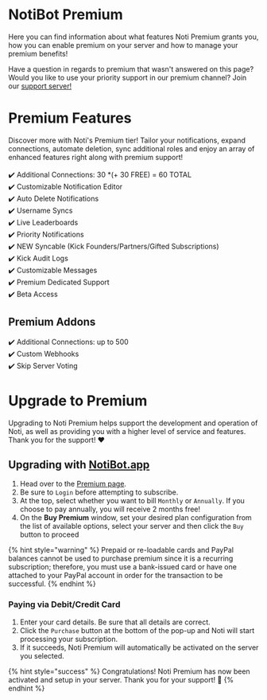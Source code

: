 # NotiBot Premium

Here you can find information about what features Noti Premium grants you, how you can enable premium on your server and how to manage your premium benefits!


Have a question in regards to premium that wasn't answered on this page? Would you like to use your priority support in our premium channel? Join our [support server! ](https://discord.com/invite/xq6F6ZkUte)

# Premium Features

Discover more with Noti's Premium tier! Tailor your notifications, expand connections, automate deletion, sync additional roles and enjoy an array of enhanced features right along with premium support! \
\
✔️ Additional Connections: 30 *(+ 30 FREE) = 60 TOTAL \
✔️ Customizable Notification Editor \
✔️ Auto Delete Notifications \
✔️ Username Syncs \
✔️ Live Leaderboards \
✔️ Priority Notifications \
✔️ NEW Syncable (Kick Founders/Partners/Gifted Subscriptions) \
✔️ Kick Audit Logs \
✔️ Customizable Messages \
✔️ Premium Dedicated Support \
✔️ Beta Access

## Premium Addons

✔️ Additional Connections: up to 500 \
✔️ Custom Webhooks \
✔️ Skip Server Voting

# Upgrade to Premium

Upgrading to Noti Premium helps support the development and operation of Noti, as well as providing you with a higher level of service and features. Thank you for the support! ❤️

## Upgrading with [NotiBot.app](https://notibot.app)

1. Head over to the [Premium page](https://notibot.app/premium).
2. Be sure to `Login` before attempting to subscribe.
3. At the top, select whether you want to bill `Monthly` or `Annually`. If you choose to pay annually, you will receive 2 months free!
4. On the **Buy Premium** window, set your desired plan configuration from the list of available options, select your server and then click the `Buy` button to proceed

{% hint style="warning" %}
Prepaid or re-loadable cards and PayPal balances cannot be used to purchase premium since it is a recurring subscription; therefore, you must use a bank-issued card or have one attached to your PayPal account in order for the transaction to be successful.
{% endhint %}

### Paying via Debit/Credit Card

1. Enter your card details. Be sure that all details are correct.
2. Click the `Purchase` button at the bottom of the pop-up and Noti will start processing your subscription.
3. If it succeeds, Noti Premium will automatically be activated on the server you selected.


{% hint style="success" %}
Congratulations! Noti Premium has now been activated and setup in your server. Thank you for your support! 💚
{% endhint %}
